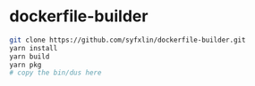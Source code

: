 # dockerfile-builder

```bash
git clone https://github.com/syfxlin/dockerfile-builder.git
yarn install
yarn build
yarn pkg
# copy the bin/dus here
```

